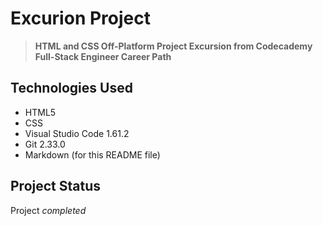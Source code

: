 # Excurion Project
> **HTML and CSS Off-Platform Project Excursion from Codecademy Full-Stack Engineer Career Path**


## Technologies Used
- HTML5
- CSS
- Visual Studio Code 1.61.2
- Git 2.33.0
- Markdown (for this README file)


## Project Status
Project _completed_

